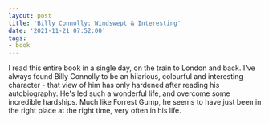 ```yaml
---
layout: post
title: 'Billy Connolly: Windswept & Interesting'
date: '2021-11-21 07:52:00'
tags:
- book
---
```


I read this entire book in a single day, on the train to London and back. I've always found Billy Connolly to be an hilarious, colourful and interesting character - that view of him has only hardened after reading his autobiography. He's led such a wonderful life, and overcome some incredible hardships. Much like Forrest Gump, he seems to have just been in the right place at the right time, very often in his life.

